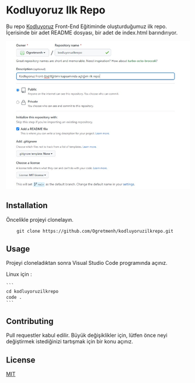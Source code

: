 # Kodluyoruz Ilk Repo

Bu repo [Kodluyoruz](https://kodluyoruz.org/tr/kodluyoruz/) Front-End Eğitiminde oluşturduğumuz ilk repo. İçerisinde bir adet README dosyası, bir adet de index.html barındırıyor.

![ProjectPhoto](ilkrepo.jpg)

## Installation

Öncelikle projeyi clonelayın.

```
    git clone https://github.com/Ogretmenh/kodluyoruzilkrepo.git
```


## Usage

Projeyi cloneladıktan sonra Visual Studio Code programında açınız.

Linux için :

    ```
    cd kodluyoruzilkrepo
    code .
    ```


## Contributing

Pull requestler kabul edilir. Büyük değişiklikler için, lütfen önce neyi değiştirmek istediğinizi tartışmak için bir konu açınız.

## License

[MIT](https://choosealicense.com/licenses/mit/)
